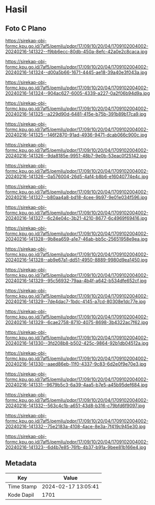 # Hasil

## Foto C Plano

https://sirekap-obj-formc.kpu.go.id/7af5/pemilu/pdpr/17/09/10/20/04/1709102004002-20240216-141322--f9bb6ecc-80db-450a-8efc-42a0e2c8caca.jpg

https://sirekap-obj-formc.kpu.go.id/7af5/pemilu/pdpr/17/09/10/20/04/1709102004002-20240216-141324--d00a5b66-1671-4445-ae18-39a40e3f043a.jpg

https://sirekap-obj-formc.kpu.go.id/7af5/pemilu/pdpr/17/09/10/20/04/1709102004002-20240216-141324--904ac627-6005-4339-a227-0a2f06b94d9a.jpg

https://sirekap-obj-formc.kpu.go.id/7af5/pemilu/pdpr/17/09/10/20/04/1709102004002-20240216-141325--a229d90d-6481-415e-b75b-391b89b17ca9.jpg

https://sirekap-obj-formc.kpu.go.id/7af5/pemilu/pdpr/17/09/10/20/04/1709102004002-20240216-141325--146f2870-91ad-4936-9471-dcab066c900c.jpg

https://sirekap-obj-formc.kpu.go.id/7af5/pemilu/pdpr/17/09/10/20/04/1709102004002-20240216-141326--9da8185e-9951-48b7-9e0b-53eac0f25142.jpg

https://sirekap-obj-formc.kpu.go.id/7af5/pemilu/pdpr/17/09/10/20/04/1709102004002-20240216-141326--0a576004-26d5-4af4-b8b6-e16040774e4c.jpg

https://sirekap-obj-formc.kpu.go.id/7af5/pemilu/pdpr/17/09/10/20/04/1709102004002-20240216-141327--b80aa4a8-bd18-4cee-9b97-9e01e034f596.jpg

https://sirekap-obj-formc.kpu.go.id/7af5/pemilu/pdpr/17/09/10/20/04/1709102004002-20240216-141327--6c24e04c-3b21-4210-8677-6c4969f69416.jpg

https://sirekap-obj-formc.kpu.go.id/7af5/pemilu/pdpr/17/09/10/20/04/1709102004002-20240216-141328--9b8ea659-a1e7-46ab-bb5c-25651958e9ea.jpg

https://sirekap-obj-formc.kpu.go.id/7af5/pemilu/pdpr/17/09/10/20/04/1709102004002-20240216-141328--ab9e67a1-dd51-4950-8889-9980d9ea1450.jpg

https://sirekap-obj-formc.kpu.go.id/7af5/pemilu/pdpr/17/09/10/20/04/1709102004002-20240216-141329--95c56932-79aa-4b4f-a642-b534dfe652cf.jpg

https://sirekap-obj-formc.kpu.go.id/7af5/pemilu/pdpr/17/09/10/20/04/1709102004002-20240216-141329--7de4dac7-1bdc-4145-a7cd-80308e1dc77e.jpg

https://sirekap-obj-formc.kpu.go.id/7af5/pemilu/pdpr/17/09/10/20/04/1709102004002-20240216-141329--6cae2758-8710-4075-8698-3b4322ac7f62.jpg

https://sirekap-obj-formc.kpu.go.id/7af5/pemilu/pdpr/17/09/10/20/04/1709102004002-20240216-141330--3fd208b8-b502-425c-9864-92b1db04512a.jpg

https://sirekap-obj-formc.kpu.go.id/7af5/pemilu/pdpr/17/09/10/20/04/1709102004002-20240216-141330--aaed86eb-11f0-4337-9c83-6d2e0f9e70e3.jpg

https://sirekap-obj-formc.kpu.go.id/7af5/pemilu/pdpr/17/09/10/20/04/1709102004002-20240216-141331--9679b5c3-6a39-4aa5-b7e5-a45b95def684.jpg

https://sirekap-obj-formc.kpu.go.id/7af5/pemilu/pdpr/17/09/10/20/04/1709102004002-20240216-141332--563c4c1b-a651-43d8-b316-c79bfd6f9097.jpg

https://sirekap-obj-formc.kpu.go.id/7af5/pemilu/pdpr/17/09/10/20/04/1709102004002-20240216-141332--75e2183a-4108-4ace-8e3a-7f419c945e30.jpg

https://sirekap-obj-formc.kpu.go.id/7af5/pemilu/pdpr/17/09/10/20/04/1709102004002-20240216-141323--6d4b7e85-76fb-4b37-b91a-9bee81b166e4.jpg


## Metadata

| Key        | Value               |
| ---------- | ------------------- |
| Time Stamp | 2024-02-17 13:05:41 |
| Kode Dapil | 1701                |



